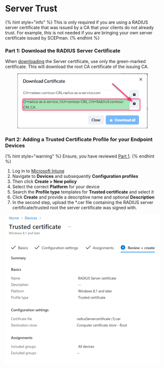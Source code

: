 # Server Trust

{% hint style="info" %}
This is only required if you are using a RADIUS server certificate that was issued by a CA that your clients do not already trust. For example, this is not needed if you are bringing your own server certificate issued by SCEPman.
{% endhint %}

### Part 1: Download the RADIUS Server Certificate

When [downloading](../../admin-portal/settings/settings-server.md#download) the Server certificate, use only the green-marked certificate. This will download the root CA certificate of the issuing CA.

<figure><img src="../../../.gitbook/assets/image (367).png" alt=""><figcaption></figcaption></figure>

### Part 2: Adding a Trusted Certificate Profile for your Endpoint Devices&#x20;

{% hint style="warning" %}
Ensure, you have reviewed [Part 1](trusted-root.md#edit-your-downloaded-certificate).
{% endhint %}

1. Log in to [Microsoft Intune](https://intune.microsoft.com/)
2. Navigate to **Devices** and subsequently **Configuration profiles**
3. Then click **Create > New policy**
4. Select the correct **Platform** for your device
5. Search the **Profile type** templates for **Trusted certificate** and select it
6. Click **Create** and provide a descriptive name and optional **Description**
7. In the second step, upload the \*.cer file containing the RADIUS server certificate/trusted root the server certificate was signed with.

![](<../../../.gitbook/assets/image (291).png>)

